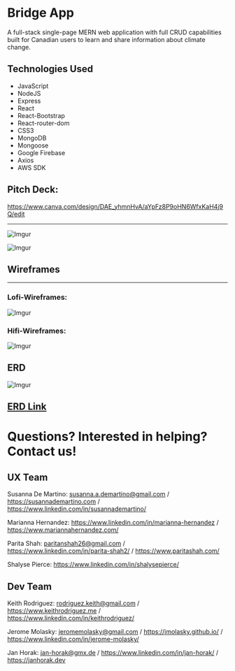 # Bridge App

A full-stack single-page MERN web application with full CRUD capabilities built for Canadian users to learn and share information about climate change.

## Technologies Used
- JavaScript
- NodeJS
- Express
- React
- React-Bootstrap
- React-router-dom
- CSS3
- MongoDB
- Mongoose
- Google Firebase
- Axios
- AWS SDK

## Pitch Deck:
https://www.canva.com/design/DAE_yhmnHvA/aYpFz8P9oHN6WfxKaH4j9Q/edit

---
![Imgur](https://i.imgur.com/drSkljDl.png)

![Imgur](https://i.imgur.com/KoBAGUwl.png)

## Wireframes
---
### Lofi-Wireframes:
![Imgur](https://i.imgur.com/isGVdXAl.png)

### Hifi-Wireframes:
![Imgur](https://i.imgur.com/8vodENMl.png)

## ERD

![Imgur](https://i.imgur.com/kRnEpbjl.png)

## [ERD Link](https://whimsical.com/ga-hackathon-5UGXVGtszgK7TSQ6ahYpsM)


# Questions? Interested in helping? Contact us!
## UX Team
Susanna De Martino:  susanna.a.demartino@gmail.com / https://susannademartino.com / https://www.linkedin.com/in/susannademartino/

Marianna Hernandez: https://www.linkedin.com/in/marianna-hernandez / https://www.mariannahernandez.com/

Parita Shah: paritanshah26@gmail.com / https://www.linkedin.com/in/parita-shah2/ / https://www.paritashah.com/

Shalyse Pierce: https://www.linkedin.com/in/shalysepierce/

## Dev Team
Keith Rodriguez: rodriguez.keith@gmail.com / https://www.keithrodriguez.me / https://www.linkedin.com/in/keithrodriguez/

Jerome Molasky: jeromemolasky@gmail.com / https://jmolasky.github.io/ / https://www.linkedin.com/in/jerome-molasky/

Jan Horak: jan-horak@gmx.de / https://www.linkedin.com/in/jan-horak/ / https://janhorak.dev
